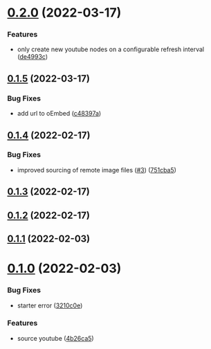 # [0.2.0](https://github.com/queen-raae/gatsby-source-youtube-oembed/compare/v0.1.5...v0.2.0) (2022-03-17)

### Features

- only create new youtube nodes on a configurable refresh interval ([de4993c](https://github.com/queen-raae/gatsby-source-youtube-oembed/commit/de4993c53b40970baad0fed7b114bc31dd955223))

## [0.1.5](https://github.com/queen-raae/gatsby-source-youtube-oembed/compare/v0.1.4...v0.1.5) (2022-03-17)

### Bug Fixes

- add url to oEmbed ([c48397a](https://github.com/queen-raae/gatsby-source-youtube-oembed/commit/c48397afb93102bb0e7e99b3cca7f7f45b04e0c6))

## [0.1.4](https://github.com/queen-raae/gatsby-source-youtube-oembed/compare/v0.1.3...v0.1.4) (2022-02-17)

### Bug Fixes

- improved sourcing of remote image files ([#3](https://github.com/queen-raae/gatsby-source-youtube-oembed/issues/3)) ([751cba5](https://github.com/queen-raae/gatsby-source-youtube-oembed/commit/751cba563aac7286173645149bc3ef899e9782dc))

## [0.1.3](https://github.com/queen-raae/gatsby-source-youtube-oembed/compare/v0.1.2...v0.1.3) (2022-02-17)

## [0.1.2](https://github.com/queen-raae/gatsby-source-youtube-oembed/compare/v0.1.1...v0.1.2) (2022-02-17)

## [0.1.1](https://github.com/queen-raae/gatsby-source-youtube-oembed/compare/v0.1.0...v0.1.1) (2022-02-03)

# [0.1.0](https://github.com/queen-raae/gatsby-source-youtube-oembed/compare/v0.0.0...v0.1.0) (2022-02-03)

### Bug Fixes

- starter error ([3210c0e](https://github.com/queen-raae/gatsby-source-youtube-oembed/commit/3210c0eb1de60c475ddeeed03f3613a37c83b6ee))

### Features

- source youtube ([4b26ca5](https://github.com/queen-raae/gatsby-source-youtube-oembed/commit/4b26ca5509531cb64d416755b3f5455445f69208))
